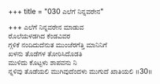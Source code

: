 +++
title = "030 ಎಲೆಗೆ ನಿನ್ನವರೇನ"

+++
ಎಲೆಗೆ ನಿನ್ನವರೇನ ಮಾಡುವ  
ರೊಲೆಯಳಡಗಿದ ಕೆಂಡವಿವರ   
ಗ್ಗಳಿಕೆ ನಂದಿದುದೆನುತ ಮುಂಜೆರಗೆತ್ತಿ ಮಾನಿನಿಗೆ  
ಖಳನು ತೊಡೆಗಳ ತೋರಿಸಿದೊಡತಿ  
ಮುಳಿದು ಕೊಟ್ಟಳು ಶಾಪವನು ನಿ  
ನ್ನಳಿವು ತೊಡೆಯಲಿ ಮುಗಿವುದೆಂದಳು ಮುಗುದೆ ಖಾತಿಯಲಿ     ॥30॥